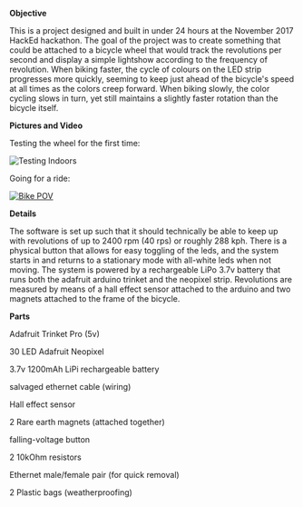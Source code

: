 **Objective**

This is a project designed and built in under 24 hours at the November 2017 HackEd hackathon.
The goal of the project was to create something that could be attached to a bicycle wheel that would track the revolutions per second and display a simple lightshow according to the frequency of revolution. When biking faster, the cycle of colours on the LED strip progresses more quickly, seeming to keep just ahead of the bicycle's speed at all times as the colors creep forward. When biking slowly, the color cycling slows in turn, yet still maintains a slightly faster rotation than the bicycle itself.

**Pictures and Video**

Testing the wheel for the first time:

![Testing Indoors](https://github.com/kdehaan/poor-man-s-persistence-of-vision/raw/master/indoor.jpg "testing indoors")

Going for a ride:

[![Bike POV](https://youtu.be/F7jCjdlAlsw)](https://youtu.be/F7jCjdlAlsw)

**Details**

The software is set up such that it should technically be able to keep up with revolutions of up to 2400 rpm (40 rps) or roughly 288 kph. There is a physical button that allows for easy toggling of the leds, and the system starts in and returns to a stationary mode with all-white leds when not moving.
The system is powered by a rechargeable LiPo 3.7v battery that runs both the adafruit arduino trinket and the neopixel strip. Revolutions are measured by means of a hall effect sensor attached to the arduino and two magnets attached to the frame of the bicycle.

**Parts**

Adafruit Trinket Pro (5v)

30 LED Adafruit Neopixel

3.7v 1200mAh LiPi rechargeable battery

salvaged ethernet cable (wiring)

Hall effect sensor

2 Rare earth magnets (attached together)

falling-voltage button

2 10kOhm resistors

Ethernet male/female pair (for quick removal)

2 Plastic bags (weatherproofing)



